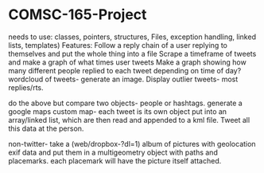 # COMSC-165-Project
needs to use: classes, pointers, structures, Files, exception handling, linked lists, templates) 
Features:
Follow a reply chain of a user replying to themselves and put the whole thing into a file
Scrape a timeframe of tweets and make a graph of what times user tweets
Make a graph showing how many different people replied to each tweet depending on time of day?
wordcloud of tweets- generate an image.
Display outlier tweets- most replies/rts.

do the above but compare two objects- people or hashtags.
generate a google maps custom map- each tweet is its own object put into an array/linked list, which are then read and appended to a kml file.
Tweet all this data at the person.

non-twitter- take a (web/dropbox-?dl=1) album of pictures with geolocation exif data and put them in a multigeometry object with paths and placemarks. each placemark will have the picture itself attached.